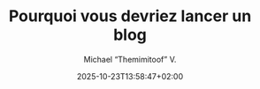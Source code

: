 ---
layout: post
title: "Pourquoi vous devriez lancer un blog"
link: https://themimitoof.fr/pourquoi-vous-devriez-lancer-un-blog/
author: "Michael “Themimitoof” V."
published_date: "15/08/2025"
description: "Après avoir relancé mon blog, je me devais d’essayer de vous convaincre à votre tour de lancer votre propre blog dans un contexte auquel les réseaux sociaux deviennent de plus en plus toxiques et où la désinformation règne. Tenir un blog est un excellent projet créatif et de liberté d’expression ancré dans les racines d’Internet. Mais avant de rentrer dans les détails, laissez-moi vous faire un petit point historique."
language: "fr"
categories: "articles"
tags: ""
og-tags: ""
date: "2025-10-23T13:58:47+02:00"
permalink: /:categories/:year/:month/:day/:title/
---